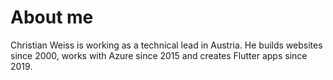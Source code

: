# About me

Christian Weiss is working as a technical lead in Austria. He builds websites since 2000, works with Azure since 2015 and creates Flutter apps since 2019.


